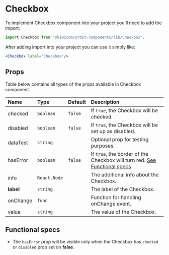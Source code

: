 # Checkbox
To implement Checkbox component into your project you'll need to add the import:
```jsx
import Checkbox from "@kiwicom/orbit-components/lib/Checkbox";
```
After adding import into your project you can use it simply like:
```jsx
<Checkbox label="Checkbox"/>
```
## Props
Table below contains all types of the props available in Checkbox component.

| Name         | Type         | Default | Description                      |
| :-------     | :----------- | :------ | :------------------------------- |
| checked      | `boolean`    | `false` | If `true`, the Checkbox will be checked.
| disabled     | `boolean`    | `false` | If `true`, the Checkbox will be set up as disabled.
| dataTest     | `string`    |         | Optional prop for testing purposes.
| hasError     | `boolean`    | `false` | If `true`, the border of the Checkbox will turn red. [See Functional specs](#functional-specs)
| info         | `React.Node` |         | The additional info about the Checkbox.
| **label**    | `string`     |         | The label of the Checkbox.
| onChange     | `func`       |         | Function for handling onChange event.
| value        | `string`     |         | The value of the Checkbox.

## Functional specs
* The `hasError` prop will be visible only when the Checkbox has `checked` or `disabled` prop set on **false**.
